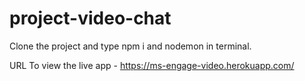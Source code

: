 # project-video-chat

Clone the project and type npm i and nodemon in terminal.

URL To view the live app - https://ms-engage-video.herokuapp.com/
